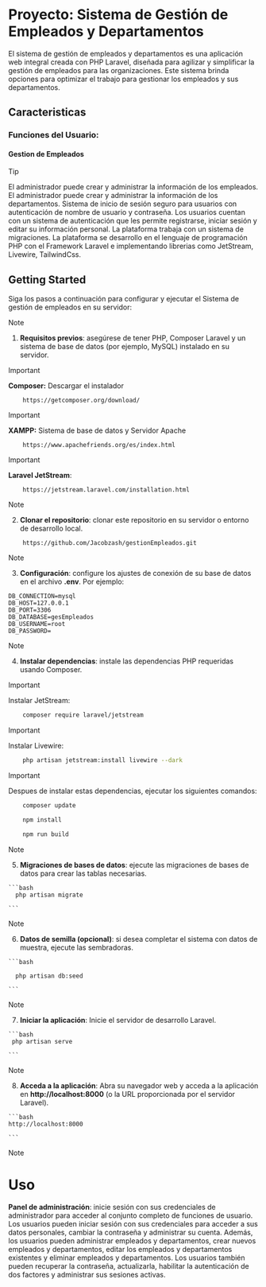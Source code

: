 # Proyecto: Sistema de Gestión de Empleados y Departamentos

El sistema de gestión de empleados y departamentos es una aplicación web integral creada con PHP Laravel, diseñada para agilizar y simplificar la gestión de empleados para las organizaciones. Este sistema brinda opciones para optimizar el trabajo para gestionar los empleados y sus departamentos.

## Caracteristicas

### Funciones del Usuario:

#### Gestion de Empleados
> [!TIP]
>El administrador puede crear y administrar la información de los empleados.
> El administrador puede crear y administrar la información de los departamentos.
> Sistema de inicio de sesión seguro para usuarios con autenticación de nombre de usuario y contraseña.
> Los usuarios cuentan con un sistema de autenticación que les permite registrarse, iniciar sesión y editar su información personal.
> La plataforma trabaja con un sistema de migraciones.
> La plataforma se desarrollo en el lenguaje de programación PHP con el Framework Laravel e implementando librerias como JetStream, Livewire, TailwindCss.

## Getting Started

Siga los pasos a continuación para configurar y ejecutar el Sistema de gestión de empleados en su servidor:

> [!NOTE]
> 1. **Requisitos previos**: asegúrese de tener PHP, Composer Laravel y un sistema de base de datos (por ejemplo, MySQL) instalado en su servidor.

> [!IMPORTANT]
>**Composer:** Descargar el instalador

```
    https://getcomposer.org/download/
```
    
> [!IMPORTANT]
>**XAMPP:** Sistema de base de datos y Servidor Apache

```
    https://www.apachefriends.org/es/index.html
```

> [!IMPORTANT]
>**Laravel JetStream**:

```
    https://jetstream.laravel.com/installation.html
```

> [!NOTE]
> 2. **Clonar el repositorio**: clonar este repositorio en su servidor o entorno de desarrollo local.

```
    https://github.com/Jacobzash/gestionEmpleados.git
```

> [!NOTE]
> 3.  **Configuración**: configure los ajustes de conexión de su base de datos en el archivo **.env**. Por ejemplo:

```
DB_CONNECTION=mysql
DB_HOST=127.0.0.1
DB_PORT=3306
DB_DATABASE=gesEmpleados
DB_USERNAME=root
DB_PASSWORD=
```

> [!NOTE]
> 4. **Instalar dependencias**: instale las dependencias PHP requeridas usando Composer.

> [!IMPORTANT]
>Instalar JetStream:

```bash
    composer require laravel/jetstream
```

> [!IMPORTANT]
>Instalar Livewire:

```bash
    php artisan jetstream:install livewire --dark
```

> [!IMPORTANT]
>Despues de instalar estas dependencias, ejecutar los siguientes comandos:

```bash
    composer update

    npm install

    npm run build
```

> [!NOTE]
>5.  **Migraciones de bases de datos**: ejecute las migraciones de bases de datos para crear las tablas necesarias.

    ```bash
      php artisan migrate

    ```

> [!NOTE]
>6.  **Datos de semilla (opcional)**: si desea completar el sistema con datos de muestra, ejecute las sembradoras.

    ```bash

      php artisan db:seed

    ```

> [!NOTE]
>7.  **Iniciar la aplicación**: Inicie el servidor de desarrollo Laravel.

    ```bash
     php artisan serve

    ```

> [!NOTE]
>8.  **Acceda a la aplicación**: Abra su navegador web y acceda a la aplicación en **http://localhost:8000** (o la URL proporcionada por el servidor Laravel).


    ```bash
    http://localhost:8000

    ```

> [!NOTE]
> # Uso

**Panel de administración**: inicie sesión con sus credenciales de administrador para acceder al conjunto completo de funciones de usuario. Los usuarios pueden iniciar sesión con sus credenciales para acceder a sus datos personales, cambiar la contraseña y administrar su cuenta. Además, los usuarios pueden administrar empleados y departamentos, crear nuevos empleados y departamentos, editar los empleados y departamentos existentes y eliminar empleados y departamentos. Los usuarios también pueden recuperar la contraseña, actualizarla, habilitar la autenticación de dos factores y administrar sus sesiones activas.
